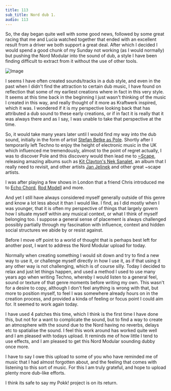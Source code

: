 ```yaml
---
title: 113
sub_title: Nord dub 1.
audio: 113
---
```


So, the day began quite well with some good news, followed by some great racing that me and Lucia watched together that ended with an excellent result from a driver we both support a great deal. After which I decided I would spend a good chunk of my Sunday not working (as I would normally) but pushing the Nord Modular into the sound of dub, a style I have been finding difficult to extract from it without the use of other tools.

![Image](/assets/img/Snd-113.jpg)

I seems I have often created sounds/tracks in a dub style, and even in the past when I didn't find the attraction to certain dub music, I have found on reflection that some of my earliest creations where in fact in this very style. It seems at this time back in the beginning I just wasn't thinking of the music I created in this way, and really thought of it more as Kraftwerk inspired, which it was. I wondered if it is my perspective looking back that has attributed a dub sound to these early creations, or if in fact it is really that it was always there and as I say, I was unable to take that perspective at the time.

So, it would take many years later until I would find my way into the dub sound, initially in the form of artist <a href="http://www.pole-music.com/" title="Stefan Betke as Pole" target="_blank">Stefan Betke as Pole</a>. Shortly after I temporarily left Techno to enjoy the height of electronic music in the UK which influenced me tremendously, almost to the point of regret actually, I was to discover Pole and this discovery would then lead me to <a href="http://www.scape-music.de/" title="~Scape" target="_blank">~Scape</a>, releasing amazing albums such as <a href="http://www.discogs.com/Kit-Clayton-Nek-Sanalet/master/60881" title="Kit Clayton's Nek Sanalet" target="_blank">Kit Clayton's Nek Sanalet</a>, an album that I really need to revisit, and other artists <a href="http://en.wikipedia.org/wiki/Jan_Jelinek" title="Jan Jelinek" target="_blank">Jan Jelinek</a> and other great ~scape artists.

I was after playing a few shows in London that a friend Chris introduced me to <a href="http://www.echocord.com/" title="Echo Chord" target="_blank">Echo Chord</a>, <a href="http://www.discogs.com/artist/Rod+Modell" title="Rod Modell" target="_blank">Rod Modell</a> and more.

And yet I still have always considered myself generally outside of this genre and know a lot less about it than I would like. I find, as I did mostly when I was younger, that it is often my perspective of things that largely govern how I situate myself within any musical context, or what I think of myself belonging too. I suppose a general sense of placement is always challenged possibly partially through my fascination with influence, context and hidden social structures we abide by or resist against.

Before I move off point to a world of thought that is perhaps best left for another post, I want to address the Nord Modular upload for today.

Normally when creating something I would sit down and try to find a new way to use it, or challenge myself directly in how I use it, as if that using it any other way is not challenging, which is of course silly. Today I decided to relax and just let things happen, and used a method I used to use many years ago when writing Techno, whereby I would listen to a general feel, sound or texture of that genre moments before writing my own. This wasn't for a desire to copy, although I don't feel anything is wrong with that, but more to position myself, to feel I was somewhere already hours on in the creation process, and provided a kinda of feeling or focus point I could aim for. It seemed to work again today.

I have used 4 patches this time, which I think is the first time I have done this, but not for a want to complicate the sound, but to find a way to create an atmosphere with the sound due to the Nord having no reverbs, delays etc to spatialise the sound. I feel this work around has worked quite well and I am pleased with todays upload. It reminds me of how little I tend to use effects, and I am pleased to get this Nord Modular sounding dubby once more.

I have to say I owe this upload to some of you who have reminded me of music that I had almost forgotten about, and the feeling that comes with listening to this sort of music. For this I am truly grateful, and hope to upload plenty more dub-like efforts.

I think its safe to say my Pokk! project is on its return.
